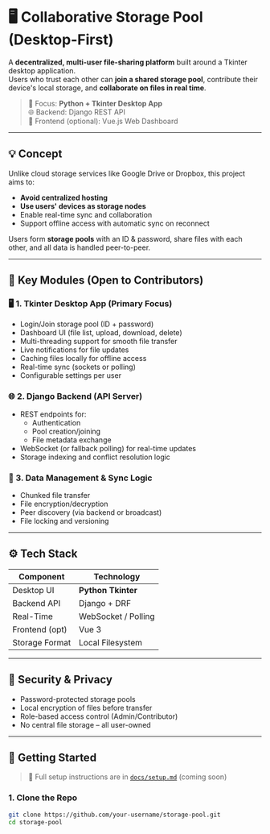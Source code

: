# 🖥️ Collaborative Storage Pool (Desktop-First)

A **decentralized, multi-user file-sharing platform** built around a Tkinter desktop application.  
Users who trust each other can **join a shared storage pool**, contribute their device's local storage, and **collaborate on files in real time**.

> 🎯 Focus: **Python + Tkinter Desktop App**  
> 🌐 Backend: Django REST API  
> 🧩 Frontend (optional): Vue.js Web Dashboard

---

## 💡 Concept

Unlike cloud storage services like Google Drive or Dropbox, this project aims to:
- **Avoid centralized hosting**
- **Use users' devices as storage nodes**
- Enable real-time sync and collaboration
- Support offline access with automatic sync on reconnect

Users form **storage pools** with an ID & password, share files with each other, and all data is handled peer-to-peer.

---

## 🧠 Key Modules (Open to Contributors)

### 🖥️ 1. Tkinter Desktop App (Primary Focus)
- Login/Join storage pool (ID + password)
- Dashboard UI (file list, upload, download, delete)
- Multi-threading support for smooth file transfer
- Live notifications for file updates
- Caching files locally for offline access
- Real-time sync (sockets or polling)
- Configurable settings per user

### 🌐 2. Django Backend (API Server)
- REST endpoints for:
  - Authentication
  - Pool creation/joining
  - File metadata exchange
- WebSocket (or fallback polling) for real-time updates
- Storage indexing and conflict resolution logic

### 🧪 3. Data Management & Sync Logic
- Chunked file transfer
- File encryption/decryption
- Peer discovery (via backend or broadcast)
- File locking and versioning

---

## ⚙️ Tech Stack

| Component     | Technology          |
|---------------|---------------------|
| Desktop UI    | **Python Tkinter**  |
| Backend API   | Django + DRF        |
| Real-Time     | WebSocket / Polling |
| Frontend (opt)| Vue 3               |
| Storage Format| Local Filesystem    |

---

## 🔐 Security & Privacy

- Password-protected storage pools
- Local encryption of files before transfer
- Role-based access control (Admin/Contributor)
- No central file storage – all user-owned

---

## 🚀 Getting Started

> 🧩 Full setup instructions are in [`docs/setup.md`](docs/setup.md) (coming soon)

### 1. Clone the Repo
```bash
git clone https://github.com/your-username/storage-pool.git
cd storage-pool
